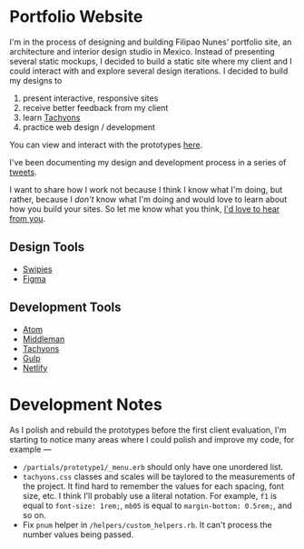 # Portfolio Website

I'm in the process of designing and building Filipao Nunes' portfolio site, an architecture and interior design studio in Mexico. Instead of presenting several static mockups, I decided to build a static site where my client and I could interact with and explore several design iterations. I decided to build my designs to
  1. present interactive, responsive sites
  2. receive better feedback from my client
  3. learn [Tachyons](http://tachyons.io)
  4. practice web design / development

You can view and interact with the prototypes [here](http://prototypes.netlify.com/).

I've been documenting my design and development process in a series of [tweets](https://twitter.com/claudiovallejop/status/781175709821575168).

I want to share how I work not because I think I know what I'm doing, but rather, because I _don't_ know what I'm doing and would love to learn about how you build your sites. So let me know what you think, [I'd love to hear from you](https://twitter.com/claudiovallejop).


## Design Tools
+ [Swipies](http://www.swipi.es/)
+ [Figma](https://www.figma.com/)

## Development Tools
+ [Atom](https://atom.io/)
+ [Middleman](https://middlemanapp.com/)
+ [Tachyons](http://tachyons.io)
+ [Gulp](http://gulpjs.com/)
+ [Netlify](https://www.netlify.com/)


# Development Notes
As I polish and rebuild the prototypes before the first client evaluation, I'm starting to notice many areas where I could polish and improve my code, for example —
+ `/partials/prototype1/_menu.erb` should only have one unordered list.
+ `tachyons.css` classes and scales will be taylored to the measurements of the project. It find hard to remember the values for each spacing, font size, etc. I think I'll probably use a literal notation. For example, `f1` is equal to `font-size: 1rem;`, `mb05` is equal to `margin-bottom: 0.5rem;`, and so on.
+ Fix `pnum` helper in `/helpers/custom_helpers.rb`. It can't process the number values being passed.
